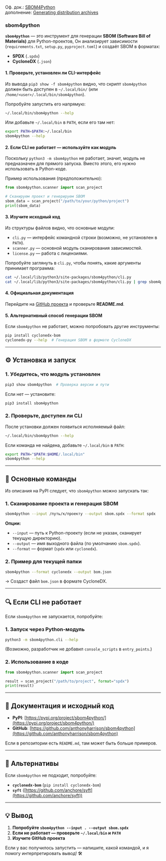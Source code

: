 Оф. док.: [SBOM4Python](https://pypi.org/project/sbom4python/)
<br/> дополнение: [Generating distribution archives](https://packaging.python.org/en/latest/tutorials/packaging-projects/#generating-distribution-archives)


### sbom4python
**`sbom4python`** — это инструмент для генерации **SBOM (Software Bill of Materials)** для Python-проектов, Он анализирует зависимости (`requirements.txt`, `setup.py`, `pyproject.toml`) и создаёт SBOM в форматах:  
- **SPDX** (`.spdx`)  
- **CycloneDX** (`.json`)  

#### **1. Проверьте, установлен ли CLI-интерфейс**  
Из вывода `pip3 show -f sbom4python` видно, что скрипт `sbom4python` должен быть доступен в `~/.local/bin/` (или `/home/<user>/.local/bin/sbom4python`).  

Попробуйте запустить его напрямую:  
```bash
~/.local/bin/sbom4python --help
```
Или добавьте `~/.local/bin` в `PATH`, если его там нет:  
```bash
export PATH=$PATH:~/.local/bin
sbom4python --help
```

#### **2. Если CLI не работает — используйте как модуль**  
Поскольку `python3 -m sbom4python` не работает, значит, модуль не предназначен для прямого запуска. Вместо этого, его нужно использовать в Python-коде.  

Пример использования (предположительно):  
```python
from sbom4python.scanner import scan_project

# Сканируем проект и генерируем SBOM
sbom_data = scan_project("/path/to/your/python/project")
print(sbom_data)
```

#### **3. Изучите исходный код**  
Из структуры файлов видно, что основные модули:  
- `cli.py` — интерфейс командной строки (возможно, не установлен в `PATH`).  
- `scanner.py` — основной модуль сканирования зависимостей.  
- `license.py` — работа с лицензиями.  

Попробуйте заглянуть в `cli.py`, чтобы понять, какие аргументы принимает программа:  
```bash
cat ~/.local/lib/python3/site-packages/sbom4python/cli.py
cat ~/.local/lib/python3/site-packages/sbom4python/cli.py | grep sbom4python
```

#### **4. Официальная документация**  
Перейдите на [GitHub проекта](https://github.com/anthonyharrison/sbom4python) и проверьте **README.md**.  

#### **5. Альтернативный способ генерации SBOM**  
Если `sbom4python` не работает, можно попробовать другие инструменты:  
```bash
pip install cyclonedx-bom  
cyclonedx-py --help  # Генерация SBOM в формате CycloneDX
```
 
---

## **⚙️ Установка и запуск**  
### **1. Убедитесь, что модуль установлен**  
```bash
pip3 show sbom4python  # Проверка версии и пути
```
Если нет — установите:  
```bash
pip3 install sbom4python
```

### **2. Проверьте, доступен ли CLI**  
После установки должен появиться исполняемый файл:  
```bash
~/.local/bin/sbom4python --help
```
Если команда не найдена, добавьте `~/.local/bin` в `PATH`:  
```bash
export PATH="$PATH:$HOME/.local/bin"
sbom4python --help
```

---

## **🚀 Основные команды**  
Из описания на PyPI следует, что `sbom4python` можно запускать так:  

### **1. Сканирование проекта и генерация SBOM**  
```bash
sbom4python --input /путь/к/проекту --output sbom.spdx --format spdx
```
**Опции:**  
- `--input` — путь к Python-проекту (если не указан, сканирует текущую директорию).  
- `--output` — имя выходного файла (по умолчанию `sbom.spdx`).  
- `--format` — формат (`spdx` или `cyclonedx`).  

### **2. Пример для текущей папки**  
```bash
sbom4python --format cyclonedx --output bom.json
```
→ Создаст файл `bom.json` в формате CycloneDX.  

---

## **🔍 Если CLI не работает**  
Если `sbom4python` не запускается, попробуйте:  
### **1. Запуск через Python-модуль**  
```bash
python3 -m sbom4python.cli --help
```
(Возможно, разработчик не добавил `console_scripts` в `entry_points`.)  

### **2. Использование в коде**  
```python
from sbom4python.scanner import scan_project

result = scan_project("/path/to/project", format="spdx")
print(result)
```

---

## **📄 Документация и исходный код**  
- **PyPI**: [https://pypi.org/project/sbom4python/](https://pypi.org/project/sbom4python/)  
- **GitHub**: [https://github.com/anthonyharrison/sbom4python](https://github.com/anthonyharrison/sbom4python)  

Если в репозитории есть `README.md`, там может быть больше примеров.  

---

## **🔧 Альтернативы**  
Если `sbom4python` не подходит, попробуйте:  
- **`cyclonedx-bom`** (`pip install cyclonedx-bom`)  
- **`syft`** ([https://github.com/anchore/syft](https://github.com/anchore/syft))  

---

## **💡 Вывод**  
1. **Попробуйте `sbom4python --input . --output sbom.spdx`**  
2. **Если не работает — проверьте `~/.local/bin` и `PATH`**  
3. **Изучите GitHub проекта**  

Если у вас получилось запустить — напишите, какой командой, и я помогу интерпретировать вывод! 🛠️
